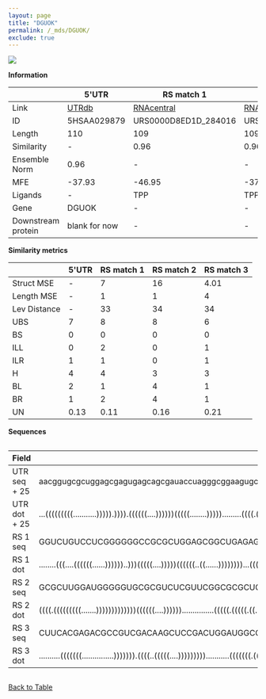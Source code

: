 ```yaml
---
layout: page
title: "DGUOK"
permalink: /_mds/DGUOK/
exclude: true
---
```




![](../../alns_9.28.22/aln_5HSAA029879_0.932.png?raw=true)


**Information**

| | 5'UTR       | RS match 1   | RS match 2  | RS match 3 |
| ---- | ----------- | ----------- | ----------- | ----------- |
| Link | <a href="http://utrdb.ba.itb.cnr.it/getutr/5HSAA029879/1" target="_blank" rel="noopener noreferrer">UTRdb</a>   | <a href="https://rnacentral.org/rna/URS0000D8ED1D/284016" target="_blank" rel="noopener noreferrer">RNAcentral</a>     |<a href="https://rnacentral.org/rna/URS0000C6E6D3/376489" target="_blank" rel="noopener noreferrer">RNAcentral</a>  | <a href="https://rnacentral.org/rna/URS0000C61EB5/487514" target="_blank" rel="noopener noreferrer">RNAcentral</a>   |
| ID | 5HSAA029879     | URS0000D8ED1D_284016     | URS0000C6E6D3_376489     | URS0000C61EB5_487514     |
| Length | 110     |  109    | 109   |  112    |
| Similarity | - | 0.96 | 0.96 | 0.95 |
| Ensemble Norm | 0.96 | - | - | - |
| MFE | -37.93 | -46.95 | -37.75 | -40.27 |
| Ligands | - | TPP | TPP | methionine |
| Gene | DGUOK | - | - | - |
| Downstream protein | blank for now    |    -    | -  | - |


**Similarity metrics**

| | 5'UTR       | RS match 1   | RS match 2  | RS match 3 |
| ---- | ----------- | ----------- | ----------- | ----------- |
| Struct MSE | - | 7 | 16 | 4.01 |
| Length MSE | - | 1 | 1 | 4 |
| Lev Distance | - | 33 | 34 | 34 |
| UBS| 7 | 8 | 8 | 6 |
| BS | 0 | 0 | 0 | 0 |
| ILL | 0 | 2 | 0 | 1 |
| ILR | 1 | 1 | 0 | 1 |
| H | 4 | 4 | 3 | 3 |
| BL | 2 | 1 | 4 | 1 |
| BR | 1 | 2 | 4 | 1 |
| UN | 0.13 | 0.11 | 0.16 | 0.21 |

**Sequences**


<div style="overflow-x:auto;">

<table>
<colgroup>
<col width="30%" />
<col width="70%" />
</colgroup>
<thead>
<tr class="header">
<th>Field</th>
<th>Description</th>
</tr>
</thead>
<tbody>
<tr>
<td markdown="span">UTR seq + 25 </td>
<td markdown="span"> aacggugcgcuggagcgagugagcagcgauaccuagggcggaagugcucucggcggaagugaucgcugugugaaucgugggugggATGGCCGCGGGCCGCCTCTTTCTAA </td>
</tr>
<tr>
<td markdown="span">UTR dot + 25  </td>
<td markdown="span"> ...(((((((((...........))))).)))).((((((....))))))(((((........))))).........((((.(((.(((((...))))))))...)))).
</td>
</tr>


<tr>
<td markdown="span">RS 1 seq </td>
<td markdown="span"> GGUCUGUCCUCGGGGGGCCGCGCUGGAGCGGCUGAGAGGCGGGUAAGCCCGCGACCCGUAGAACCUGAUCCGGGUCAUGCCGGCGAAGGGAACGGACCGUUCGUACGGA
</td>
</tr>


<tr>
<td markdown="span">RS 1 dot </td>
<td markdown="span"> ........(((....((((((......))))))..)))(((((....)))))((((((..((......))))))))...((((((((.((......)).))))).))).
</td>
</tr>


<tr>
<td markdown="span">RS 2 seq </td>
<td markdown="span"> GCGCUUGGAUGGGGGUGCGCGUCUCGUUCGGCGCGCUGAGAGUGCUCGGCACAACCCCUCGAACCUGAUCCGGCUGAAUACCGGCGGAGGGAAUCCAGCGCUGAUCGAA
</td>
</tr>


<tr>
<td markdown="span">RS 2 dot </td>
<td markdown="span"> ((((.(((((((((.......)))))))))))))((((((....))))))...............(((((.(((((.((.((.......)).)).)))).).)))))..
</td>
</tr>


<tr>
<td markdown="span">RS 3 seq </td>
<td markdown="span"> CUUCACGAGACGCCGUCGACAAGCUCCGACUGGAUGGCGCGCCAACCCCACGCUCGUGGGUGGCUCGGAUGAAGAAGCGGCCAGCAUCGACCGGUGCCGGCAAGAGCGCUCC
</td>
</tr>


<tr>
<td markdown="span">RS 3 dot </td>
<td markdown="span"> ..........(((((((...............))))))).((((..(((((....)))))))))...........(((((((.(((((....))))).))).....))))..
</td>
</tr>

</tbody>
</table>


</div>


[Back to Table](../../display)
